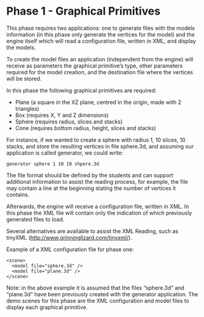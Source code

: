 # Phase 1 - Graphical Primitives

This phase requires two applications: one to generate files with the models information
(in this phase only generate the vertices for the model) and the engine itself which will
read a configuration file, written in XML, and display the models.

To create the model files an application (independent from the engine) will receive as
parameters the graphical primitive’s type, other parameters required for the model creation,
and the destination file where the vertices will be stored.

In this phase the following graphical primitives are required:
- Plane (a square in the XZ plane, centred in the origin, made with 2 triangles)
- Box (requires X, Y and Z dimensions)
- Sphere (requires radius, slices and stacks)
- Cone (requires bottom radius, height, slices and stacks)

For instance, if we wanted to create a sphere with radius 1, 10 slices, 10 stacks, and store the
resulting vertices in file sphere.3d, and assuming our application is called generator, we could
write:

    generator sphere 1 10 10 shpere.3d

The file format should be defined by the students and can support additional information
to assist the reading process, for example, the file may contain a line at the beginning
stating the number of vertices it contains.

Afterwards, the engine will receive a configuration file, written in XML. In this phase the XML
file will contain only the indication of which previously generated files to load.

Several alternatives are available to assist the XML Reading, such as tinyXML
(http://www.grinninglizard.com/tinyxml/).

Example of a XML configuration file for phase one:

    <scene>
      <model file="sphere.3d" />
      <model file="plane.3d" />
    </scene>

Note: in the above example it is assumed that the files “sphere.3d” and “plane.3d” have been
previously created with the generator application.
The demo scenes for this phase are the XML configuration and model files to display
each graphical primitive.
